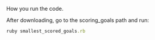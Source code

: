How you run the code.

After downloading, go to the scoring_goals path and run:

```ruby
ruby smallest_scored_goals.rb
```

